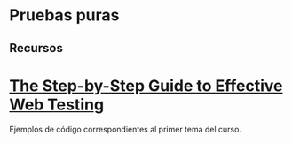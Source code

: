 # Pruebas puras

## Recursos

[The Step-by-Step Guide to Effective Web Testing](https://wp-rocket.me/blog/step-by-step-guide-web-testing/)
=======

Ejemplos de código correspondientes al primer tema del curso.

